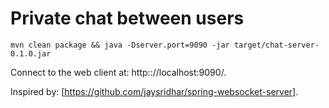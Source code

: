 # Private chat between users

`mvn clean package && java -Dserver.port=9090 -jar target/chat-server-0.1.0.jar`

Connect to the web client at: http:://localhost:9090/.

Inspired by: [https://github.com/jaysridhar/spring-websocket-server].
